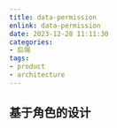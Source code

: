 ```yaml
---
title: data-permission
enlink: data-permission
date: 2023-12-28 11:11:30
categories:
- 后端
tags:
- product
- architecture
---
```


## 基于角色的设计



